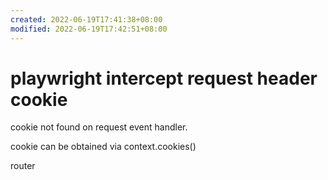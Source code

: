 ```yaml
---
created: 2022-06-19T17:41:38+08:00
modified: 2022-06-19T17:42:51+08:00
---
```


# playwright intercept request header cookie

cookie not found on request event handler. 

cookie can be obtained via context.cookies()

router
